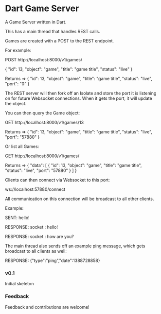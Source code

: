 Dart Game Server
=================

A Game Server written in Dart.

This has a main thread that handles REST calls.

Games are created with a POST to the REST endpoint. 

For example: 

POST http://localhost:8000/v1/games/

{ "id": 13, "object": "game", "title": "game title", "status": "live" }

Returns =>
{
    "id": 13,
    "object": "game",
    "title": "game title",
    "status": "live",
    "port": "0"
}

The REST server will then fork off an Isolate and store the port it is listening on for future Websocket connections. When it gets the port, it will update the object.

You can then query the Game object:

GET http://localhost:8000/v1/games/13

Returns =>
{
    "id": 13,
    "object": "game",
    "title": "game title",
    "status": "live",
    "port": "57880"
}

Or list all Games:

GET http://localhost:8000/v1/games/

Returns =>
{
    "data": [
        {
            "id": 13,
            "object": "game",
            "title": "game title",
            "status": "live",
            "port": "57880"
        }
    ]
}

Clients can then connect via Websocket to this port: 

ws://localhost:57880/connect

All communication on this connection will be broadcast to all other clients.

Example:

SENT: hello!

RESPONSE: socket : hello!

RESPONSE: socket : how are you?

The main thread also sends off an example ping message, which gets broadcast to all clients as well:

RESPONSE: {"type":"ping","date":1388728858}

### v0.1 
Initial skeleton

### Feedback

Feedback and contributions are welcome!
